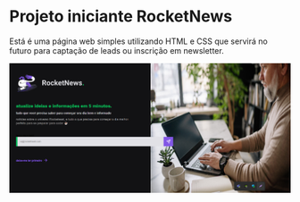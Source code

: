 # Projeto iniciante RocketNews

Está é uma página web simples utilizando HTML e CSS que servirá no futuro para captação de leads ou inscrição em newsletter.

<img src="./assets/img-RocketNews.png">
